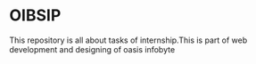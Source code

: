 # OIBSIP
This repository is all about tasks of internship.This is part of web development and designing of oasis infobyte 

